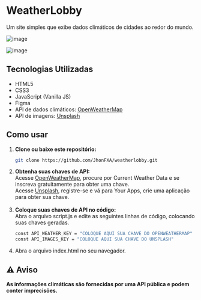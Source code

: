 # WeatherLobby
Um site simples que exibe dados climáticos de cidades ao redor do mundo.

![image](https://github.com/user-attachments/assets/997d1caf-d03e-40cb-997a-f99c97fb79be)

![image](https://github.com/user-attachments/assets/6cf2c9dd-e192-4d15-b03b-1e0e9f8e19a7)

## Tecnologias Utilizadas

- HTML5
- CSS3
- JavaScript (Vanilla JS)
- Figma
- API de dados climáticos: [OpenWeatherMap](https://openweathermap.org/)
- API de imagens: [Unsplash](https://unsplash.com/developers)

## Como usar

1. **Clone ou baixe este repositório:**
   ```bash
   git clone https://github.com/JhonFXA/weatherlobby.git
2. **Obtenha suas chaves de API:**<br>
   Acesse [OpenWeatherMap](https://openweathermap.org/), procure por Current Weather Data e se inscreva gratuitamente para obter uma chave.<br>
   Acesse [Unsplash](https://unsplash.com/developers), registre-se e vá para Your Apps, crie uma aplicação para obter sua chave.<br><br>
3. **Coloque suas chaves de API no código:**<br>
   Abra o arquivo script.js e edite as seguintes linhas de código, colocando suas chaves geradas.
   ```bash
   const API_WEATHER_KEY = "COLOQUE AQUI SUA CHAVE DO OPENWEATHERMAP"
   const API_IMAGES_KEY = "COLOQUE AQUI SUA CHAVE DO UNSPLASH"

4. Abra o arquivo index.html no seu navegador.

## ⚠️ Aviso
**As informações climáticas são fornecidas por uma API pública e podem conter imprecisões.**
   

